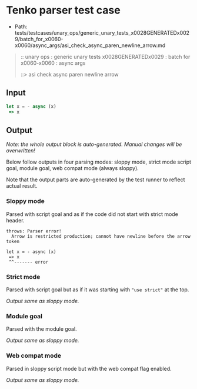 # Tenko parser test case

- Path: tests/testcases/unary_ops/generic_unary_tests_x0028GENERATEDx0029/batch_for_x0060-x0060/async_args/asi_check_async_paren_newline_arrow.md

> :: unary ops : generic unary tests x0028GENERATEDx0029 : batch for x0060-x0060 : async args
>
> ::> asi check async paren newline arrow

## Input

`````js
let x = - async (x) 
 => x
`````

## Output

_Note: the whole output block is auto-generated. Manual changes will be overwritten!_

Below follow outputs in four parsing modes: sloppy mode, strict mode script goal, module goal, web compat mode (always sloppy).

Note that the output parts are auto-generated by the test runner to reflect actual result.

### Sloppy mode

Parsed with script goal and as if the code did not start with strict mode header.

`````
throws: Parser error!
  Arrow is restricted production; cannot have newline before the arrow token

let x = - async (x)
 => x
 ^^------- error
`````

### Strict mode

Parsed with script goal but as if it was starting with `"use strict"` at the top.

_Output same as sloppy mode._

### Module goal

Parsed with the module goal.

_Output same as sloppy mode._

### Web compat mode

Parsed in sloppy script mode but with the web compat flag enabled.

_Output same as sloppy mode._
